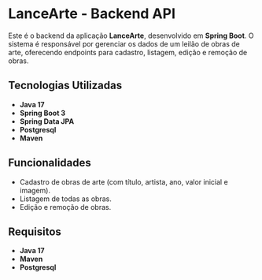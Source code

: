 # LanceArte - Backend API

Este é o backend da aplicação **LanceArte**, desenvolvido em **Spring Boot**. O sistema é responsável por gerenciar os dados de um leilão de obras de arte, oferecendo endpoints para cadastro, listagem, edição e remoção de obras.

## Tecnologias Utilizadas

- **Java 17**
- **Spring Boot 3**
- **Spring Data JPA**
- **Postgresql** 
- **Maven**

## Funcionalidades

- Cadastro de obras de arte (com título, artista, ano, valor inicial e imagem).
- Listagem de todas as obras.
- Edição e remoção de obras.

## Requisitos

- **Java 17**
- **Maven** 
- **Postgresql**
